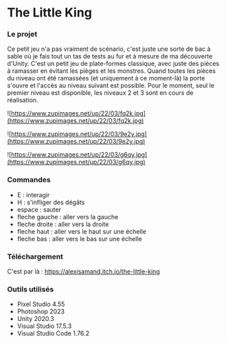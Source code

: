 # The Little King

### Le projet

Ce petit jeu  n'a pas vraiment de scénario, c'est juste une sorte de bac à sable où je fais tout un tas de tests au fur et à mesure de ma découverte d'Unity. C'est un petit jeu de plate-formes classique, avec juste des pièces à ramasser en évitant les pièges et les monstres. Quand toutes les pièces du niveau ont été ramassées (et uniquement à ce moment-là) la porte s'ouvre et l'accès au niveau suivant est possible. Pour le moment, seul le premier niveau est disponible, les niveaux 2 et 3 sont en cours de réalisation.

![https://www.zupimages.net/up/22/03/fq2k.jpg](https://www.zupimages.net/up/22/03/fq2k.jpg)

![https://www.zupimages.net/up/22/03/9e2y.jpg](https://www.zupimages.net/up/22/03/9e2y.jpg)

![https://www.zupimages.net/up/22/03/g6qy.jpg](https://www.zupimages.net/up/22/03/g6qy.jpg)

### Commandes

- E : interagir
- H : s'infliger des dégâts
- espace : sauter
- fleche gauche : aller vers la gauche
- fleche droite : aller vers la droite
- fleche haut : aller vers le haut sur une échelle
- fleche bas : aller vers le bas sur une échelle

### Téléchargement

C'est par là : https://alexisamand.itch.io/the-little-king

### Outils utilisés

- Pixel Studio 4.55
- Photoshop 2023
- Unity 2020.3
- Visual Studio 17.5.3
- Visual Studio Code 1.76.2
